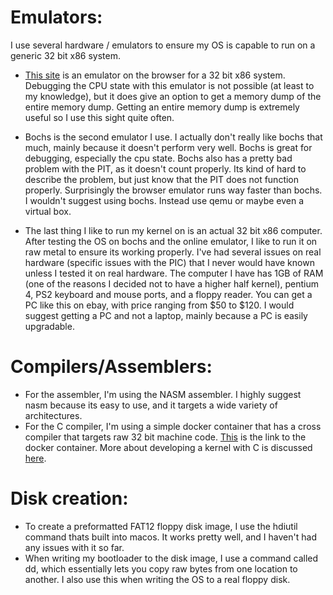 # Emulators:

I use several hardware / emulators to ensure my OS is capable to run on a generic 32 bit x86 system. 

- [This site](https://copy.sh/v86/) is an emulator on the browser for a 32 bit x86 system. Debugging the CPU state with this emulator is not possible (at least to my knowledge), but it does give an option to get a memory dump of the entire memory dump. Getting an entire memory dump is extremely useful so I use this sight quite often.

- Bochs is the second emulator I use. I actually don't really like bochs that much, mainly because it doesn't perform very well. Bochs is great for debugging, especially the cpu state. Bochs also has a pretty bad problem with the PIT, as it doesn't count properly. Its kind of hard to describe the problem, but just know that the PIT does not function properly. Surprisingly the browser emulator runs way faster than bochs. I wouldn't suggest using bochs. Instead use qemu or maybe even a virtual box.

- The last thing I like to run my kernel on is an actual 32 bit x86 computer. After testing the OS on bochs and the online emulator, I like to run it on raw metal to ensure its working properly. I've had several issues on real hardware (specific issues with the PIC) that I never would have known unless I tested it on real hardware. The computer I have has 1GB of RAM  (one of the reasons I decided not to have a higher half kernel), pentium 4, PS2 keyboard and mouse ports, and a floppy reader. You can get a PC like this on ebay, with price ranging from $50 to $120. I would suggest getting a PC and not a laptop, mainly because a PC is easily upgradable. 

# Compilers/Assemblers: 

- For the assembler, I'm using the NASM assembler. I highly suggest nasm because its easy to use, and it targets a wide variety of architectures.
- For the C compiler, I'm using a simple docker container that has a cross compiler that targets raw 32 bit machine code. [This](https://github.com/kevincharm/i686-elf-gcc-toolchain) is the link to the docker container. More about developing a kernel with C is discussed [here](/SwitchingToC.md).

# Disk creation:

- To create a preformatted FAT12 floppy disk image, I use the hdiutil command thats built into macos. It works pretty well, and I haven't had any issues with it so far.
- When writing my bootloader to the disk image, I use a command called dd, which essentially lets you copy raw bytes from one location to another. I also use this when writing the OS to a real floppy disk. 